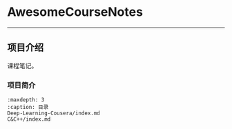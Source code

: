 # AwesomeCourseNotes

---

## 项目介绍

课程笔记。

### 项目简介

```{toctree}
:maxdepth: 3
:caption: 目录
Deep-Learning-Cousera/index.md
C&C++/index.md
```





